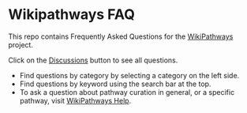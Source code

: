 # Wikipathways FAQ
This repo contains Frequently Asked Questions for the [WikiPathways](https://www.wikipathways.org/) project. 

Click on the [Discussions](https://github.com/wikipathways/wikipathways-faq/discussions) button to see all questions.

- Find questions by category by selecting a category on the left side.
- Find questions by keyword using the search bar at the top.
- To ask a question about pathway curation in general, or a specific pathway, visit [WikiPathways Help](https://github.com/wikipathways/wikipathways-help).

